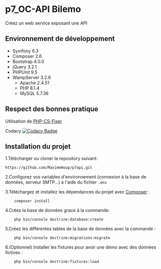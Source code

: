 # p7_OC-API Bilemo
Créez un web service exposant une API

## Environnement de développement
* Symfony 6.3
* Composer 2.6
* Bootstrap 4.0.0
* jQuery 3.2.1
* PHPUnit 9.5
* WampServer 3.2.6
    * Apache 2.4.51
    * PHP 8.1.4
    * MySQL 5.7.36
 
## Respect des bonnes pratique
Utilisation de [PHP-CS-Fixer](https://github.com/PHP-CS-Fixer/PHP-CS-Fixer)

Codacy [![Codacy Badge](https://app.codacy.com/project/badge/Grade/2d1b99d36e7a4cc089434cfe576b6c75)](https://app.codacy.com/gh/MaximeHoup/P6_OC-SnowTricks/dashboard?utm_source=gh&utm_medium=referral&utm_content=&utm_campaign=Badge_grade)

## Installation du projet
1.Télécharger ou cloner le repository suivant:
```
https://github.com/MaximeHoup/p7api.git
```

2.Configurez vos variables d'environnement (connexion à la base de données, serveur SMTP...) à l'aide du fichier
```.env```

3.Téléchargez et installez les dépendances du projet avec [Composer](https://getcomposer.org/download/) :
```
    composer install
```

4.Créez la base de données grace à la commande:
```
    php bin/console doctrine:database:create
```

5.Créez les différentes tables de la base de données avec la commande :
```
    php bin/console doctrine:migrations:migrate
```

6.(Optionnel) Installer les fixtures pour avoir une démo avec des données fictives :
```
    php bin/console doctrine:fixtures:load
```
